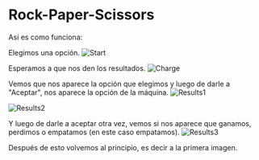 # Rock-Paper-Scissors

Así es como funciona:

Elegimos una opción.
![Start](https://user-images.githubusercontent.com/72454313/95397042-a50d4300-08d8-11eb-8b67-504439780ca4.jpg)

Esperamos a que nos den los resultados.
![Charge](https://user-images.githubusercontent.com/72454313/95397236-164cf600-08d9-11eb-884f-4557652b30d8.jpg)

Vemos que nos aparece la opción que elegimos y luego de darle a "Aceptar", nos aparece la opción de la máquina.
![Results1](https://user-images.githubusercontent.com/72454313/95397362-688e1700-08d9-11eb-822f-36c5bd790a54.jpg)

![Results2](https://user-images.githubusercontent.com/72454313/95397688-392bda00-08da-11eb-8bd1-ac4cc3608525.jpg)

Y luego de darle a aceptar otra vez, vemos si nos aparece que ganamos, perdimos o empatamos (en este caso empatamos).
![Results3](https://user-images.githubusercontent.com/72454313/95397484-b86cde00-08d9-11eb-8148-e8b5f451d590.jpg)

Después de esto volvemos al principio, es decir a la primera imagen.
